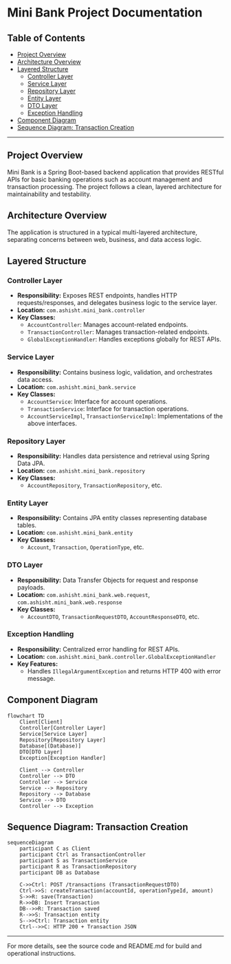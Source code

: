 # Mini Bank Project Documentation

## Table of Contents
- [Project Overview](#project-overview)
- [Architecture Overview](#architecture-overview)
- [Layered Structure](#layered-structure)
  - [Controller Layer](#controller-layer)
  - [Service Layer](#service-layer)
  - [Repository Layer](#repository-layer)
  - [Entity Layer](#entity-layer)
  - [DTO Layer](#dto-layer)
  - [Exception Handling](#exception-handling)
- [Component Diagram](#component-diagram)
- [Sequence Diagram: Transaction Creation](#sequence-diagram-transaction-creation)

---

## Project Overview

Mini Bank is a Spring Boot-based backend application that provides RESTful APIs for basic banking operations such as account management and transaction processing. The project follows a clean, layered architecture for maintainability and testability.

## Architecture Overview

The application is structured in a typical multi-layered architecture, separating concerns between web, business, and data access logic.

## Layered Structure

### Controller Layer
- **Responsibility:** Exposes REST endpoints, handles HTTP requests/responses, and delegates business logic to the service layer.
- **Location:** `com.ashisht.mini_bank.controller`
- **Key Classes:**
  - `AccountController`: Manages account-related endpoints.
  - `TransactionController`: Manages transaction-related endpoints.
  - `GlobalExceptionHandler`: Handles exceptions globally for REST APIs.

### Service Layer
- **Responsibility:** Contains business logic, validation, and orchestrates data access.
- **Location:** `com.ashisht.mini_bank.service`
- **Key Classes:**
  - `AccountService`: Interface for account operations.
  - `TransactionService`: Interface for transaction operations.
  - `AccountServiceImpl`, `TransactionServiceImpl`: Implementations of the above interfaces.

### Repository Layer
- **Responsibility:** Handles data persistence and retrieval using Spring Data JPA.
- **Location:** `com.ashisht.mini_bank.repository`
- **Key Classes:**
  - `AccountRepository`, `TransactionRepository`, etc.

### Entity Layer
- **Responsibility:** Contains JPA entity classes representing database tables.
- **Location:** `com.ashisht.mini_bank.entity`
- **Key Classes:**
  - `Account`, `Transaction`, `OperationType`, etc.

### DTO Layer
- **Responsibility:** Data Transfer Objects for request and response payloads.
- **Location:** `com.ashisht.mini_bank.web.request`, `com.ashisht.mini_bank.web.response`
- **Key Classes:**
  - `AccountDTO`, `TransactionRequestDTO`, `AccountResponseDTO`, etc.

### Exception Handling
- **Responsibility:** Centralized error handling for REST APIs.
- **Location:** `com.ashisht.mini_bank.controller.GlobalExceptionHandler`
- **Key Features:**
  - Handles `IllegalArgumentException` and returns HTTP 400 with error message.

## Component Diagram

```mermaid
flowchart TD
    Client[Client]
    Controller[Controller Layer]
    Service[Service Layer]
    Repository[Repository Layer]
    Database[(Database)]
    DTO[DTO Layer]
    Exception[Exception Handler]

    Client --> Controller
    Controller --> DTO
    Controller --> Service
    Service --> Repository
    Repository --> Database
    Service --> DTO
    Controller --> Exception
```

## Sequence Diagram: Transaction Creation

```mermaid
sequenceDiagram
    participant C as Client
    participant Ctrl as TransactionController
    participant S as TransactionService
    participant R as TransactionRepository
    participant DB as Database

    C->>Ctrl: POST /transactions (TransactionRequestDTO)
    Ctrl->>S: createTransaction(accountId, operationTypeId, amount)
    S->>R: save(Transaction)
    R->>DB: Insert Transaction
    DB-->>R: Transaction saved
    R-->>S: Transaction entity
    S-->>Ctrl: Transaction entity
    Ctrl-->>C: HTTP 200 + Transaction JSON
```

---

For more details, see the source code and README.md for build and operational instructions.

